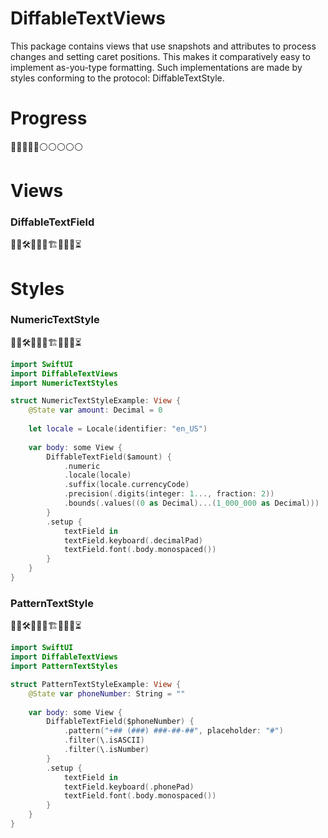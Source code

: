 # DiffableTextViews

This package contains views that use snapshots and attributes to process changes and setting caret positions. This makes it comparatively easy to implement as-you-type formatting. Such implementations are made by styles conforming to the protocol: DiffableTextStyle.

# Progress

🔵🔵🔵🔵🔵⚪️⚪️⚪️⚪️⚪️

# Views

### DiffableTextField

👷‍♂️🛠🚧🚧🧱🏗🧱🚧🚧⏳

# Styles

### NumericTextStyle

👷‍♂️🛠🚧🚧🧱🏗🧱🚧🚧⏳

```swift
import SwiftUI
import DiffableTextViews
import NumericTextStyles

struct NumericTextStyleExample: View {
    @State var amount: Decimal = 0
    
    let locale = Locale(identifier: "en_US")
    
    var body: some View {
        DiffableTextField($amount) {
            .numeric
            .locale(locale)
            .suffix(locale.currencyCode)
            .precision(.digits(integer: 1..., fraction: 2))
            .bounds(.values((0 as Decimal)...(1_000_000 as Decimal)))
        }
        .setup { 
            textField in 
            textField.keyboard(.decimalPad) 
            textField.font(.body.monospaced())
        }    
    }
}
```

### PatternTextStyle

👷‍♂️🛠🚧🚧🧱🏗🧱🚧🚧⏳

```swift
import SwiftUI
import DiffableTextViews
import PatternTextStyles

struct PatternTextStyleExample: View {
    @State var phoneNumber: String = ""
    
    var body: some View {
        DiffableTextField($phoneNumber) {
            .pattern("+## (###) ###-##-##", placeholder: "#")
            .filter(\.isASCII)
            .filter(\.isNumber)
        }
        .setup { 
            textField in
            textField.keyboard(.phonePad)
            textField.font(.body.monospaced())
        }
    }
}
```
